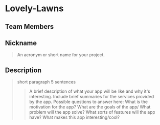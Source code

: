# Lovely-Lawns

## Team Members
> 

 

## Nickname

> An acronym or short name for your project.


## Description 
> short paragraph 5 sentences
> > A brief description of what your app will be like and why it's interesting. Include brief summaries for the services provided by the app.
> Possible questions to answer here:  What is the motivation for the app? What are the goals of the app/ What problem will the app solve? What sorts of features will the app have? What makes this app interesting/cool? 
